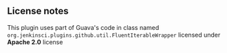 ## License notes

This plugin uses part of Guava's code in class named `org.jenkinsci.plugins.github.util.FluentIterableWrapper` 
licensed under **Apache 2.0** license
